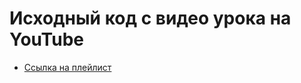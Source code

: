 # Исходный код с видео урока на YouTube
* [Ссылка на плейлист](https://www.youtube.com/watch?v=ywExrHdARDk&list=PL7nXNU4lPZTkA2U7SciXhmm8RvtjChd_g)